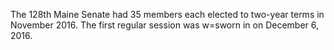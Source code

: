 The 128th Maine Senate had 35 members each elected to two-year terms in November 2016. The first regular session was w=sworn in on December 6, 2016.
